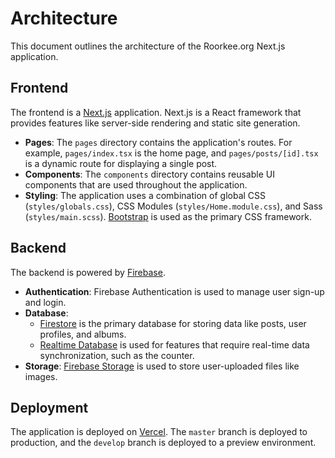 # Architecture

This document outlines the architecture of the Roorkee.org Next.js application.

## Frontend

The frontend is a [Next.js](https://nextjs.org/) application. Next.js is a React framework that provides features like server-side rendering and static site generation.

-   **Pages**: The `pages` directory contains the application's routes. For example, `pages/index.tsx` is the home page, and `pages/posts/[id].tsx` is a dynamic route for displaying a single post.
-   **Components**: The `components` directory contains reusable UI components that are used throughout the application.
-   **Styling**: The application uses a combination of global CSS (`styles/globals.css`), CSS Modules (`styles/Home.module.css`), and Sass (`styles/main.scss`). [Bootstrap](https://getbootstrap.com/) is used as the primary CSS framework.

## Backend

The backend is powered by [Firebase](https://firebase.google.com/).

-   **Authentication**: Firebase Authentication is used to manage user sign-up and login.
-   **Database**:
    -   [Firestore](https://firebase.google.com/docs/firestore) is the primary database for storing data like posts, user profiles, and albums.
    -   [Realtime Database](https://firebase.google.com/docs/database) is used for features that require real-time data synchronization, such as the counter.
-   **Storage**: [Firebase Storage](https://firebase.google.com/docs/storage) is used to store user-uploaded files like images.

## Deployment

The application is deployed on [Vercel](https://vercel.com/). The `master` branch is deployed to production, and the `develop` branch is deployed to a preview environment.
